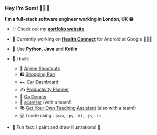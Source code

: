 ### Hey I’m Som! 👩🏾‍💻
**I'm a full-stack software engineer working in London, UK 😁**
- ✨ Check out my [**portfolio website**](https://www.somunachima.com/)

- 🦾 Currently working on **[Health Connect](https://developer.android.com/health-and-fitness/guides/health-connect)** for Android at Google 🏃🏾‍♀️
- 🌱 Use **Python**, **Java** and **Kotlin**
- 🚀 I built:
    - 🧃 [Anime Shoutouts](https://github.com/somunachima/anime-shoutouts)
    - 🛍 [Shopping Run](https://github.com/somunachima/shopping-run/tree/main) 
    - 🏎 [Car Dashboard](https://car-dashboard-ten.vercel.app/) 
    - ✍️ [Productivity Planner](https://productivity-planner-sigma.vercel.app/) 
    - 🍩 [Go Donuts](https://somunachima.github.io/threejs-donut/)
    - 🩻   [scanHer](https://github.com/somunachima/scanher) (with a team!)
    - 📚 [Get Your Own Teaching Assistant](https://github.com/AranSeehra/gyota) (also with a team!)
    - 💻 I code using `.java`, `.py`, `.kt`, `.js`, `.ts` 
    
- 🤗 Fun fact: I paint and draw illustrations! 🎨  
